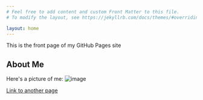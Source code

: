 ```yaml
---
# Feel free to add content and custom Front Matter to this file.
# To modify the layout, see https://jekyllrb.com/docs/themes/#overriding-theme-defaults

layout: home
---
```


This is the front page of my GitHub Pages site

## About Me

Here's a picture of me:
![image](/images/cat.jpg)


[Link to another page](another-page.html)
